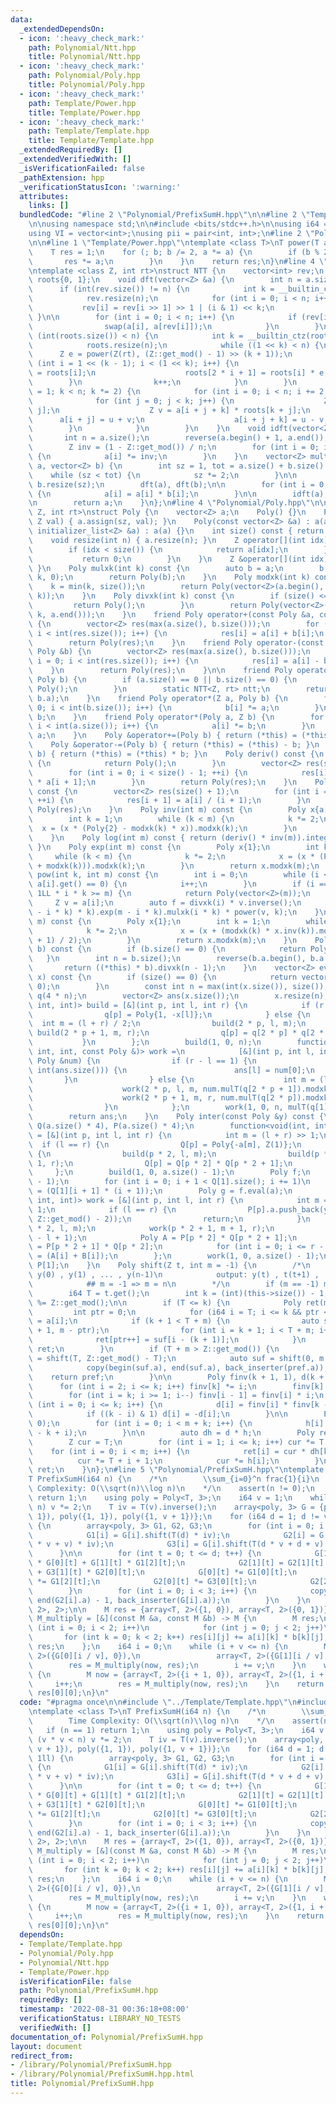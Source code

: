 ```yaml
---
data:
  _extendedDependsOn:
  - icon: ':heavy_check_mark:'
    path: Polynomial/Ntt.hpp
    title: Polynomial/Ntt.hpp
  - icon: ':heavy_check_mark:'
    path: Polynomial/Poly.hpp
    title: Polynomial/Poly.hpp
  - icon: ':heavy_check_mark:'
    path: Template/Power.hpp
    title: Template/Power.hpp
  - icon: ':heavy_check_mark:'
    path: Template/Template.hpp
    title: Template/Template.hpp
  _extendedRequiredBy: []
  _extendedVerifiedWith: []
  _isVerificationFailed: false
  _pathExtension: hpp
  _verificationStatusIcon: ':warning:'
  attributes:
    links: []
  bundledCode: "#line 2 \"Polynomial/PrefixSumH.hpp\"\n\n#line 2 \"Template/Template.hpp\"\
    \n\nusing namespace std;\n\n#include <bits/stdc++.h>\n\nusing i64 = long long;\n\
    using VI = vector<int>;\nusing pii = pair<int, int>;\n#line 2 \"Polynomial/Poly.hpp\"\
    \n\n#line 1 \"Template/Power.hpp\"\ntemplate <class T>\nT power(T a, int b) {\n\
    \    T res = 1;\n    for (; b; b /= 2, a *= a) {\n        if (b % 2) {\n     \
    \       res *= a;\n        }\n    }\n    return res;\n}\n#line 4 \"Polynomial/Ntt.hpp\"\
    \ntemplate <class Z, int rt>\nstruct NTT {\n    vector<int> rev;\n    vector<Z>\
    \ roots{0, 1};\n    void dft(vector<Z> &a) {\n        int n = a.size();\n\n  \
    \      if (int(rev.size()) != n) {\n            int k = __builtin_ctz(n) - 1;\n\
    \            rev.resize(n);\n            for (int i = 0; i < n; i++) {\n     \
    \           rev[i] = rev[i >> 1] >> 1 | (i & 1) << k;\n            }\n       \
    \ }\n\n        for (int i = 0; i < n; i++) {\n            if (rev[i] < i) {\n\
    \                swap(a[i], a[rev[i]]);\n            }\n        }\n        if\
    \ (int(roots.size()) < n) {\n            int k = __builtin_ctz(roots.size());\n\
    \            roots.resize(n);\n            while ((1 << k) < n) {\n          \
    \      Z e = power(Z(rt), (Z::get_mod() - 1) >> (k + 1));\n                for\
    \ (int i = 1 << (k - 1); i < (1 << k); i++) {\n                    roots[2 * i]\
    \ = roots[i];\n                    roots[2 * i + 1] = roots[i] * e;\n        \
    \        }\n                k++;\n            }\n        }\n        for (int k\
    \ = 1; k < n; k *= 2) {\n            for (int i = 0; i < n; i += 2 * k) {\n  \
    \              for (int j = 0; j < k; j++) {\n                    Z u = a[i +\
    \ j];\n                    Z v = a[i + j + k] * roots[k + j];\n              \
    \      a[i + j] = u + v;\n                    a[i + j + k] = u - v;\n        \
    \        }\n            }\n        }\n    }\n    void idft(vector<Z> &a) {\n \
    \       int n = a.size();\n        reverse(a.begin() + 1, a.end());\n        dft(a);\n\
    \        Z inv = (1 - Z::get_mod()) / n;\n        for (int i = 0; i < n; i++)\
    \ {\n            a[i] *= inv;\n        }\n    }\n    vector<Z> multiply(vector<Z>\
    \ a, vector<Z> b) {\n        int sz = 1, tot = a.size() + b.size() - 1;\n    \
    \    while (sz < tot) {\n            sz *= 2;\n        }\n\n        a.resize(sz),\
    \ b.resize(sz);\n        dft(a), dft(b);\n\n        for (int i = 0; i < sz; ++i)\
    \ {\n            a[i] = a[i] * b[i];\n        }\n\n        idft(a);\n        a.resize(tot);\n\
    \n        return a;\n    }\n};\n#line 4 \"Polynomial/Poly.hpp\"\n\ntemplate <class\
    \ Z, int rt>\nstruct Poly {\n    vector<Z> a;\n    Poly() {}\n    Poly(int sz,\
    \ Z val) { a.assign(sz, val); }\n    Poly(const vector<Z> &a) : a(a) {}\n    Poly(const\
    \ initializer_list<Z> &a) : a(a) {}\n    int size() const { return a.size(); }\n\
    \    void resize(int n) { a.resize(n); }\n    Z operator[](int idx) const {\n\
    \        if (idx < size()) {\n            return a[idx];\n        } else {\n \
    \           return 0;\n        }\n    }\n    Z &operator[](int idx) { return a[idx];\
    \ }\n    Poly mulxk(int k) const {\n        auto b = a;\n        b.insert(b.begin(),\
    \ k, 0);\n        return Poly(b);\n    }\n    Poly modxk(int k) const {\n    \
    \    k = min(k, size());\n        return Poly(vector<Z>(a.begin(), a.begin() +\
    \ k));\n    }\n    Poly divxk(int k) const {\n        if (size() <= k) {\n   \
    \         return Poly();\n        }\n        return Poly(vector<Z>(a.begin() +\
    \ k, a.end()));\n    }\n    friend Poly operator+(const Poly &a, const Poly &b)\
    \ {\n        vector<Z> res(max(a.size(), b.size()));\n        for (int i = 0;\
    \ i < int(res.size()); i++) {\n            res[i] = a[i] + b[i];\n        }\n\
    \        return Poly(res);\n    }\n    friend Poly operator-(const Poly &a, const\
    \ Poly &b) {\n        vector<Z> res(max(a.size(), b.size()));\n        for (int\
    \ i = 0; i < int(res.size()); i++) {\n            res[i] = a[i] - b[i];\n    \
    \    }\n        return Poly(res);\n    }\n\n    friend Poly operator*(Poly a,\
    \ Poly b) {\n        if (a.size() == 0 || b.size() == 0) {\n            return\
    \ Poly();\n        }\n        static NTT<Z, rt> ntt;\n        return ntt.multiply(a.a,\
    \ b.a);\n    }\n    friend Poly operator*(Z a, Poly b) {\n        for (int i =\
    \ 0; i < int(b.size()); i++) {\n            b[i] *= a;\n        }\n        return\
    \ b;\n    }\n    friend Poly operator*(Poly a, Z b) {\n        for (int i = 0;\
    \ i < int(a.size()); i++) {\n            a[i] *= b;\n        }\n        return\
    \ a;\n    }\n    Poly &operator+=(Poly b) { return (*this) = (*this) + b; }\n\
    \    Poly &operator-=(Poly b) { return (*this) = (*this) - b; }\n    Poly &operator*=(Poly\
    \ b) { return (*this) = (*this) * b; }\n    Poly deriv() const {\n        if (a.empty())\
    \ {\n            return Poly();\n        }\n        vector<Z> res(size() - 1);\n\
    \        for (int i = 0; i < size() - 1; ++i) {\n            res[i] = Z(i + 1)\
    \ * a[i + 1];\n        }\n        return Poly(res);\n    }\n    Poly integr()\
    \ const {\n        vector<Z> res(size() + 1);\n        for (int i = 0; i < size();\
    \ ++i) {\n            res[i + 1] = a[i] / (i + 1);\n        }\n        return\
    \ Poly(res);\n    }\n    Poly inv(int m) const {\n        Poly x{a[0].inverse()};\n\
    \        int k = 1;\n        while (k < m) {\n            k *= 2;\n          \
    \  x = (x * (Poly{2} - modxk(k) * x)).modxk(k);\n        }\n        return x.modxk(m);\n\
    \    }\n    Poly log(int m) const { return (deriv() * inv(m)).integr().modxk(m);\
    \ }\n    Poly exp(int m) const {\n        Poly x{1};\n        int k = 1;\n   \
    \     while (k < m) {\n            k *= 2;\n            x = (x * (Poly{1} - x.log(k)\
    \ + modxk(k))).modxk(k);\n        }\n        return x.modxk(m);\n    }\n    Poly\
    \ pow(int k, int m) const {\n        int i = 0;\n        while (i < size() &&\
    \ a[i].get() == 0) {\n            i++;\n        }\n        if (i == size() ||\
    \ 1LL * i * k >= m) {\n            return Poly(vector<Z>(m));\n        }\n   \
    \     Z v = a[i];\n        auto f = divxk(i) * v.inverse();\n        return (f.log(m\
    \ - i * k) * k).exp(m - i * k).mulxk(i * k) * power(v, k);\n    }\n    Poly sqrt(int\
    \ m) const {\n        Poly x{1};\n        int k = 1;\n        while (k < m) {\n\
    \            k *= 2;\n            x = (x + (modxk(k) * x.inv(k)).modxk(k)) * ((Z::get_mod()\
    \ + 1) / 2);\n        }\n        return x.modxk(m);\n    }\n    Poly mulT(Poly\
    \ b) const {\n        if (b.size() == 0) {\n            return Poly();\n     \
    \   }\n        int n = b.size();\n        reverse(b.a.begin(), b.a.end());\n \
    \       return ((*this) * b).divxk(n - 1);\n    }\n    vector<Z> eval(vector<Z>\
    \ x) const {\n        if (size() == 0) {\n            return vector<Z>(x.size(),\
    \ 0);\n        }\n        const int n = max(int(x.size()), size());\n        vector<Poly>\
    \ q(4 * n);\n        vector<Z> ans(x.size());\n        x.resize(n);\n        function<void(int,\
    \ int, int)> build = [&](int p, int l, int r) {\n            if (r - l == 1) {\n\
    \                q[p] = Poly{1, -x[l]};\n            } else {\n              \
    \  int m = (l + r) / 2;\n                build(2 * p, l, m);\n               \
    \ build(2 * p + 1, m, r);\n                q[p] = q[2 * p] * q[2 * p + 1];\n \
    \           }\n        };\n        build(1, 0, n);\n        function<void(int,\
    \ int, int, const Poly &)> work =\n            [&](int p, int l, int r, const\
    \ Poly &num) {\n                if (r - l == 1) {\n                    if (l <\
    \ int(ans.size())) {\n                        ans[l] = num[0];\n             \
    \       }\n                } else {\n                    int m = (l + r) / 2;\n\
    \                    work(2 * p, l, m, num.mulT(q[2 * p + 1]).modxk(m - l));\n\
    \                    work(2 * p + 1, m, r, num.mulT(q[2 * p]).modxk(r - m));\n\
    \                }\n            };\n        work(1, 0, n, mulT(q[1].inv(n)));\n\
    \        return ans;\n    }\n    Poly inter(const Poly &y) const {\n        vector<Poly>\
    \ Q(a.size() * 4), P(a.size() * 4);\n        function<void(int, int, int)> build\
    \ = [&](int p, int l, int r) {\n            int m = (l + r) >> 1;\n          \
    \  if (l == r) {\n                Q[p] = Poly{-a[m], Z(1)};\n            } else\
    \ {\n                build(p * 2, l, m);\n                build(p * 2 + 1, m +\
    \ 1, r);\n                Q[p] = Q[p * 2] * Q[p * 2 + 1];\n            }\n   \
    \     };\n        build(1, 0, a.size() - 1);\n        Poly f;\n        f.a.resize((int)(Q[1].size())\
    \ - 1);\n        for (int i = 0; i + 1 < Q[1].size(); i += 1)\n            f[i]\
    \ = (Q[1][i + 1] * (i + 1));\n        Poly g = f.eval(a);\n        function<void(int,\
    \ int, int)> work = [&](int p, int l, int r) {\n            int m = (l + r) >>\
    \ 1;\n            if (l == r) {\n                P[p].a.push_back(y[m] * power(g[m],\
    \ Z::get_mod() - 2));\n                return;\n            }\n            work(p\
    \ * 2, l, m);\n            work(p * 2 + 1, m + 1, r);\n            P[p].a.resize(r\
    \ - l + 1);\n            Poly A = P[p * 2] * Q[p * 2 + 1];\n            Poly B\
    \ = P[p * 2 + 1] * Q[p * 2];\n            for (int i = 0; i <= r - l; i++) P[p][i]\
    \ = (A[i] + B[i]);\n        };\n        work(1, 0, a.size() - 1);\n        return\
    \ P[1];\n    }\n    Poly shift(Z t, int m = -1) {\n        /*\n            input:\
    \ y(0) , y(1) , ... , y(n-1)\n            output: y(t) , t(t+1) , ... ,y (t+m-1)\n\
    \            ## m = -1 => m = n\n        */\n        if (m == -1) m = this->size();\n\
    \        i64 T = t.get();\n        int k = (int)(this->size()) - 1;\n        T\
    \ %= Z::get_mod();\n\n        if (T <= k) {\n            Poly ret(m, 0);\n   \
    \         int ptr = 0;\n            for (i64 i = T; i <= k && ptr < m; i++) ret[ptr++]\
    \ = a[i];\n            if (k + 1 < T + m) {\n                auto suf = shift(k\
    \ + 1, m - ptr);\n                for (int i = k + 1; i < T + m; i++)\n      \
    \              ret[ptr++] = suf[i - (k + 1)];\n            }\n            return\
    \ ret;\n        }\n        if (T + m > Z::get_mod()) {\n            auto pref\
    \ = shift(T, Z::get_mod() - T);\n            auto suf = shift(0, m - pref.size());\n\
    \            copy(begin(suf.a), end(suf.a), back_inserter(pref.a));\n        \
    \    return pref;\n        }\n\n        Poly finv(k + 1, 1), d(k + 1, 0);\n  \
    \      for (int i = 2; i <= k; i++) finv[k] *= i;\n        finv[k] = Z(1) / finv[k];\n\
    \        for (int i = k; i >= 1; i--) finv[i - 1] = finv[i] * i;\n        for\
    \ (int i = 0; i <= k; i++) {\n            d[i] = finv[i] * finv[k - i] * a[i];\n\
    \            if ((k - i) & 1) d[i] = -d[i];\n        }\n\n        Poly h(m + k,\
    \ 0);\n        for (int i = 0; i < m + k; i++) {\n            h[i] = Z(1) / (T\
    \ - k + i);\n        }\n\n        auto dh = d * h;\n        Poly ret(m, 0);\n\
    \        Z cur = T;\n        for (int i = 1; i <= k; i++) cur *= T - i;\n    \
    \    for (int i = 0; i < m; i++) {\n            ret[i] = cur * dh[k + i];\n  \
    \          cur *= T + i + 1;\n            cur *= h[i];\n        }\n        return\
    \ ret;\n    }\n};\n#line 5 \"Polynomial/PrefixSumH.hpp\"\ntemplate <class T>\n\
    T PrefixSumH(i64 n) {\n    /*\n        \\sum_{i=0}^n frac{1}{i}\n        Time\
    \ Complexity: O(\\sqrt(n)\\log n)\n    */\n    assert(n != 0);\n    if (n == 1)\
    \ return 1;\n    using poly = Poly<T, 3>;\n    i64 v = 1;\n    while (v * v <\
    \ n) v *= 2;\n    T iv = T(v).inverse();\n    array<poly, 3> G = {poly({1, v +\
    \ 1}), poly({1, 1}), poly({1, v + 1})};\n    for (i64 d = 1; d != v; d <<= 1ll)\
    \ {\n        array<poly, 3> G1, G2, G3;\n        for (int i = 0; i < 3; i++) {\n\
    \            G1[i] = G[i].shift(T(d) * iv);\n            G2[i] = G[i].shift(T(d\
    \ * v + v) * iv);\n            G3[i] = G[i].shift(T(d * v + d + v) * iv);\n  \
    \      }\n\n        for (int t = 0; t <= d; t++) {\n            G[1][t] = G1[1][t]\
    \ * G[0][t] + G[1][t] * G1[2][t];\n            G2[1][t] = G2[1][t] * G3[2][t]\
    \ + G3[1][t] * G2[0][t];\n            G[0][t] *= G1[0][t];\n            G[2][t]\
    \ *= G1[2][t];\n            G2[0][t] *= G3[0][t];\n            G2[2][t] *= G3[2][t];\n\
    \        }\n        for (int i = 0; i < 3; i++) {\n            copy(begin(G2[i].a),\
    \ end(G2[i].a) - 1, back_inserter(G[i].a));\n        }\n    }\n    using M = array<array<T,\
    \ 2>, 2>;\n\n    M res = {array<T, 2>({1, 0}), array<T, 2>({0, 1})};\n    auto\
    \ M_multiply = [&](const M &a, const M &b) -> M {\n        M res;\n        for\
    \ (int i = 0; i < 2; i++)\n            for (int j = 0; j < 2; j++)\n         \
    \       for (int k = 0; k < 2; k++) res[i][j] += a[i][k] * b[k][j];\n        return\
    \ res;\n    };\n    i64 i = 0;\n    while (i + v <= n) {\n        M now = {array<T,\
    \ 2>({G[0][i / v], 0}),\n                 array<T, 2>({G[1][i / v], G[2][i / v]})};\n\
    \        res = M_multiply(now, res);\n        i += v;\n    }\n    while (i < n)\
    \ {\n        M now = {array<T, 2>({i + 1, 0}), array<T, 2>({1, i + 1})};\n   \
    \     i++;\n        res = M_multiply(now, res);\n    }\n    return res[1][0] /\
    \ res[0][0];\n}\n"
  code: "#pragma once\n\n#include \"../Template/Template.hpp\"\n#include \"Poly.hpp\"\
    \ntemplate <class T>\nT PrefixSumH(i64 n) {\n    /*\n        \\sum_{i=0}^n frac{1}{i}\n\
    \        Time Complexity: O(\\sqrt(n)\\log n)\n    */\n    assert(n != 0);\n \
    \   if (n == 1) return 1;\n    using poly = Poly<T, 3>;\n    i64 v = 1;\n    while\
    \ (v * v < n) v *= 2;\n    T iv = T(v).inverse();\n    array<poly, 3> G = {poly({1,\
    \ v + 1}), poly({1, 1}), poly({1, v + 1})};\n    for (i64 d = 1; d != v; d <<=\
    \ 1ll) {\n        array<poly, 3> G1, G2, G3;\n        for (int i = 0; i < 3; i++)\
    \ {\n            G1[i] = G[i].shift(T(d) * iv);\n            G2[i] = G[i].shift(T(d\
    \ * v + v) * iv);\n            G3[i] = G[i].shift(T(d * v + d + v) * iv);\n  \
    \      }\n\n        for (int t = 0; t <= d; t++) {\n            G[1][t] = G1[1][t]\
    \ * G[0][t] + G[1][t] * G1[2][t];\n            G2[1][t] = G2[1][t] * G3[2][t]\
    \ + G3[1][t] * G2[0][t];\n            G[0][t] *= G1[0][t];\n            G[2][t]\
    \ *= G1[2][t];\n            G2[0][t] *= G3[0][t];\n            G2[2][t] *= G3[2][t];\n\
    \        }\n        for (int i = 0; i < 3; i++) {\n            copy(begin(G2[i].a),\
    \ end(G2[i].a) - 1, back_inserter(G[i].a));\n        }\n    }\n    using M = array<array<T,\
    \ 2>, 2>;\n\n    M res = {array<T, 2>({1, 0}), array<T, 2>({0, 1})};\n    auto\
    \ M_multiply = [&](const M &a, const M &b) -> M {\n        M res;\n        for\
    \ (int i = 0; i < 2; i++)\n            for (int j = 0; j < 2; j++)\n         \
    \       for (int k = 0; k < 2; k++) res[i][j] += a[i][k] * b[k][j];\n        return\
    \ res;\n    };\n    i64 i = 0;\n    while (i + v <= n) {\n        M now = {array<T,\
    \ 2>({G[0][i / v], 0}),\n                 array<T, 2>({G[1][i / v], G[2][i / v]})};\n\
    \        res = M_multiply(now, res);\n        i += v;\n    }\n    while (i < n)\
    \ {\n        M now = {array<T, 2>({i + 1, 0}), array<T, 2>({1, i + 1})};\n   \
    \     i++;\n        res = M_multiply(now, res);\n    }\n    return res[1][0] /\
    \ res[0][0];\n}\n"
  dependsOn:
  - Template/Template.hpp
  - Polynomial/Poly.hpp
  - Polynomial/Ntt.hpp
  - Template/Power.hpp
  isVerificationFile: false
  path: Polynomial/PrefixSumH.hpp
  requiredBy: []
  timestamp: '2022-08-31 00:36:18+08:00'
  verificationStatus: LIBRARY_NO_TESTS
  verifiedWith: []
documentation_of: Polynomial/PrefixSumH.hpp
layout: document
redirect_from:
- /library/Polynomial/PrefixSumH.hpp
- /library/Polynomial/PrefixSumH.hpp.html
title: Polynomial/PrefixSumH.hpp
---
```

